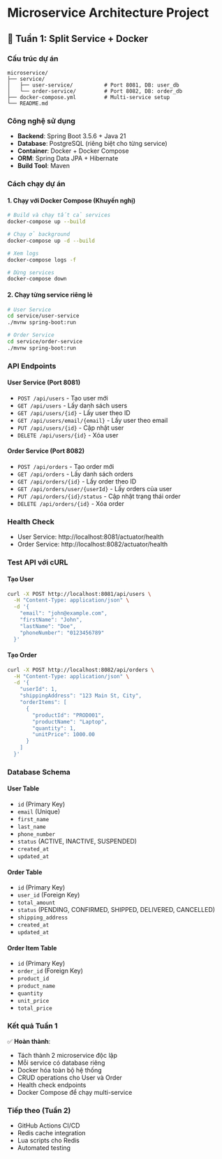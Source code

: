 # Microservice Architecture Project

## 🚀 Tuần 1: Split Service + Docker

### Cấu trúc dự án
```
microservice/
├── service/
│   ├── user-service/          # Port 8081, DB: user_db
│   └── order-service/         # Port 8082, DB: order_db
├── docker-compose.yml         # Multi-service setup
└── README.md
```

### Công nghệ sử dụng
- **Backend**: Spring Boot 3.5.6 + Java 21
- **Database**: PostgreSQL (riêng biệt cho từng service)
- **Container**: Docker + Docker Compose
- **ORM**: Spring Data JPA + Hibernate
- **Build Tool**: Maven

### Cách chạy dự án

#### 1. Chạy với Docker Compose (Khuyến nghị)
```bash
# Build và chạy tất cả services
docker-compose up --build

# Chạy ở background
docker-compose up -d --build

# Xem logs
docker-compose logs -f

# Dừng services
docker-compose down
```

#### 2. Chạy từng service riêng lẻ
```bash
# User Service
cd service/user-service
./mvnw spring-boot:run

# Order Service  
cd service/order-service
./mvnw spring-boot:run
```

### API Endpoints

#### User Service (Port 8081)
- `POST /api/users` - Tạo user mới
- `GET /api/users` - Lấy danh sách users
- `GET /api/users/{id}` - Lấy user theo ID
- `GET /api/users/email/{email}` - Lấy user theo email
- `PUT /api/users/{id}` - Cập nhật user
- `DELETE /api/users/{id}` - Xóa user

#### Order Service (Port 8082)
- `POST /api/orders` - Tạo order mới
- `GET /api/orders` - Lấy danh sách orders
- `GET /api/orders/{id}` - Lấy order theo ID
- `GET /api/orders/user/{userId}` - Lấy orders của user
- `PUT /api/orders/{id}/status` - Cập nhật trạng thái order
- `DELETE /api/orders/{id}` - Xóa order

### Health Check
- User Service: http://localhost:8081/actuator/health
- Order Service: http://localhost:8082/actuator/health

### Test API với cURL

#### Tạo User
```bash
curl -X POST http://localhost:8081/api/users \
  -H "Content-Type: application/json" \
  -d '{
    "email": "john@example.com",
    "firstName": "John",
    "lastName": "Doe",
    "phoneNumber": "0123456789"
  }'
```

#### Tạo Order
```bash
curl -X POST http://localhost:8082/api/orders \
  -H "Content-Type: application/json" \
  -d '{
    "userId": 1,
    "shippingAddress": "123 Main St, City",
    "orderItems": [
      {
        "productId": "PROD001",
        "productName": "Laptop",
        "quantity": 1,
        "unitPrice": 1000.00
      }
    ]
  }'
```

### Database Schema

#### User Table
- `id` (Primary Key)
- `email` (Unique)
- `first_name`
- `last_name`
- `phone_number`
- `status` (ACTIVE, INACTIVE, SUSPENDED)
- `created_at`
- `updated_at`

#### Order Table
- `id` (Primary Key)
- `user_id` (Foreign Key)
- `total_amount`
- `status` (PENDING, CONFIRMED, SHIPPED, DELIVERED, CANCELLED)
- `shipping_address`
- `created_at`
- `updated_at`

#### Order Item Table
- `id` (Primary Key)
- `order_id` (Foreign Key)
- `product_id`
- `product_name`
- `quantity`
- `unit_price`
- `total_price`

### Kết quả Tuần 1
✅ **Hoàn thành**:
- Tách thành 2 microservice độc lập
- Mỗi service có database riêng
- Docker hóa toàn bộ hệ thống
- CRUD operations cho User và Order
- Health check endpoints
- Docker Compose để chạy multi-service

### Tiếp theo (Tuần 2)
- GitHub Actions CI/CD
- Redis cache integration
- Lua scripts cho Redis
- Automated testing



